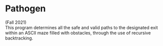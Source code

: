 # Pathogen
(Fall 2021)<br>This program determines all the safe and valid paths to the designated exit within an ASCII maze filled with obstacles, through the use of recursive backtracking.
